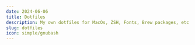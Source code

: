 ```yaml
---
date: 2024-06-06
title: Dotfiles
description: My own dotfiles for MacOs, ZSH, Fonts, Brew packages, etc.
slug: dotfiles
icon: simple/gnubash
---
```

